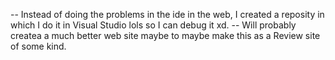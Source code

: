 -- Instead of doing the problems in the ide in the web, I created a reposity in which I do it in Visual Studio lols so I can debug it xd. 
-- Will probably createa a much better web site maybe to maybe make this as a Review site of some kind.
